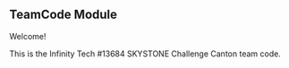 ## TeamCode Module

Welcome!

This is the Infinity Tech #13684 SKYSTONE Challenge Canton team code.

